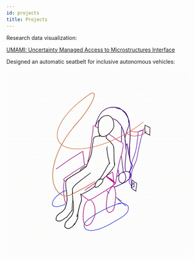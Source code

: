```yaml
---
id: projects
title: Projects
---
```


Research data visualization:

[UMAMI: Uncertainty Managed Access to Microstructures Interface](https://github.com/snigui/materials)

Designed an automatic seatbelt for inclusive autonomous vehicles:

![seatbelt](./assets/seatbelt.gif)
